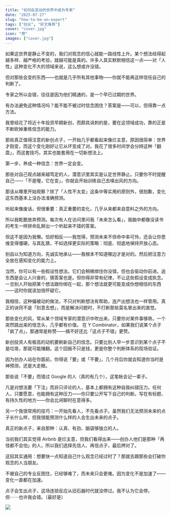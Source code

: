 ```yaml
---
title: "如何在变动的世界中成为专家"
date: "2025-07-27"
slug: "how-to-be-an-expert"
tags: ["创业", "好文推荐"]
cover: "cover.jpg"
icon: "😎"
images: ["cover.jpg"]
---
```

如果这世界是静止不变的，我们对观念的信心就能一路线性上升。某个想法经得起越多样、越严格的考验，就越可能是真的。许多人其实默默相信这一点——对「人性」这种变化不大的领域来说，这么想或许没错。



但对那些会变的东西——也就是几乎所有其他事物——你就不能再这样信任自己的判断了。



专家之所以会错，往往是因为他们精通的，是一个早已过期的世界。



有办法避免这种情况吗？能不能不被过时信念困住？答案是——可以，但得靠一点方法。



我曾经花了将近十年投资早期新创，而颇具讽刺的是，要在这领域成功，靠的正是不断砍掉重练信念的能力。



那些真正值得注意的新创点子，一开始几乎都看起来像烂主意，原因很简单：世界才刚变，而这个变化刚好让它从坏变成了对。我花了很多时间学会分辨这种「翻盘」，而这套技巧，其实也能套用在一切新想法上。



第一步，养成一种信念：世界一定会变。



那些对自己观点越来越笃定的人，潜意识里其实是认定世界静止。只要你不时提醒自己——「不是喔，它在变」，你就会开始训练自己去嗅出风的方向。



那该从哪里开始观察？除了「人性不太变」这条中等实用的原则外，很抱歉，变化这东西基本上没办法准确预测。



听起来像废话，但很重要：真正重要的变化，几乎从来都来自意料之外的方向。



所以我乾脆放弃预测。每次有人在访问里问我「未来怎么看」，我脑中都像没读书的考生一样拼命乱掰出一个听起来不错的答案。



但这不是因为我懒。恰好相反——我觉得，预测未来不但命中率可怜，还会让你思维变得僵硬。与其乱猜，不如选择更实际的策略：彻底、彻底地保持开放心态。



别自以为知道方向，先诚实地承认——我根本不知道哪边才是对的。然后把注意力全放在感知变化的能力上。



当然，你可以有一些假设性想法。它们会稍微绑住你没错，但也会驱动你前进。追东西是会让人兴奋的，猜答案也是。但你得非常有纪律，不让这些假设变成执念。
一旦别人开始把某个想法跟你绑在一起，那个想法就更可能变成你想相信的东西——这时你就该加倍怀疑它。



我相信，这种偏被动的做法，不只对判断想法有帮助，连产出想法也一样管用。真正的诀窍不是「刻意去想」，而是解决问题时，不打断那些莫名冒出来的直觉。



那些变化的风，常从某个领域专家的潜意识中吹出来。只要你对某件事够熟，一个突然跳出来的怪念头，几乎都有价值。
在 Y Combinator，如果我们说某个点子「疯了点」，那通常是称赞——搞不好还比「这点子不错」更赞。



新创投资人有极高的动机要刷新自己的信念。只要比别人早一步意识到某个点子不是垃圾，那就可能赚翻。这个回报不只是钱，更是你整个判断体系的现场验证。



因为创办人站在你面前，你得说「要」或「不要」，几个月后你就会知道你当时是神预测，还是大走眼。



那些说「不要」而错过 Google 的人（真的有几个），这笔帐会记一辈子。



凡是对想法要「下注」而非只评论的人，基本上都拥有这种自我纠错压力。任何人，只要愿意，也能拥有这种压力——你只要公开写下自己的判断。写在有标题、有持久性的地方——你会比闲聊时在意得多。



另一个我很常用的技巧：一开始先看人，不先看点子。虽然我们无法预测未来的点子长什么样，但我很能预测什么样的人会生出未来的点子。



真正的新点子，来自那种：认真、有劲、脑袋够独立的人。



当初我们其实觉得 Airbnb 是烂主意，但我们看得出来——创办人他们是那种「再怪都不会怕」的人，所以我们选择先信人、再信点子，最后押对了。



这招其实通用：想要快一点知道自己什么观念已经过时了？那就去跟那些会打破你观念的人当朋友。



不被自己的专业反困住，已经够难了，而未来只会更难。因为变化不是加速了——变化一直都在加速。



点子会生出点子，这场连锁反应从旧石器时代就没停过。我不认为它会停。
但⋯⋯也许我会错。（最好是）




![](https://prod-files-secure.s3.us-west-2.amazonaws.com/112d0858-5090-4d34-a606-b75eb8d65fd2/46476355-9cf3-4e99-9b7a-3531bc426380/1000202064.png?X-Amz-Algorithm=AWS4-HMAC-SHA256&X-Amz-Content-Sha256=UNSIGNED-PAYLOAD&X-Amz-Credential=ASIAZI2LB4664VRKMCI7%2F20250908%2Fus-west-2%2Fs3%2Faws4_request&X-Amz-Date=20250908T101437Z&X-Amz-Expires=3600&X-Amz-Security-Token=IQoJb3JpZ2luX2VjEFIaCXVzLXdlc3QtMiJIMEYCIQC1W%2BFZ2bNfLa8DfDUcpcLTLFCQz4Xcrz65cMgi9w1V5gIhAOMvo7Nv90SzhAJ%2BFryOKcQAMwMeEc4qhvzKJl8fB0itKogECLv%2F%2F%2F%2F%2F%2F%2F%2F%2F%2FwEQABoMNjM3NDIzMTgzODA1Igz71Ij1WXytpF1UW9sq3AP2L6PaTBipvyUHMtp5nrkrxWuyRBixKDgItg3mCK%2F%2FkJfc%2BYawusC9xrKTFrYk2D0Kl%2Fz8ONtGEm16ETU%2BnXezgeKhODv5SmlBdtjgMdYXdvCnCl2r5vLnuIt82jvRa4FL82ysu2Tjec5c0%2FoonDyEEA7gWk1kEJW2yFNq3vD9sTi57BcXJ1XJs%2FHkBFKCEAI7Mca01ZbFFYJO6V6GqS7QsUolbvMThBJcFlolHAiRdV6NVJ%2FD2xvnmh%2BI2VdzRdt4IYqulemh6Z3dNpYudaThkWvyRbyRXAx5qIFQ3es44GpgWIHqGPfF9kx5ZKFFsgAs3DA5PpsB7zXNYJuTwYh1XkoNTw0cR81q1%2BOBLZ3Z9gHXhgDiSvmD8CvRFvplfsB4h8a4x6J97FUFGWzRZ4sDA3tm7bWhVsKKyc8a7UaYaD8SSHsfMdpGMhtU1yJ3KSl53ReX0NxivX0lZW2afaDTpQ0WVGHSSG9arbOdKckLlZ4PZJIZrjdBFq0%2FZU8GJynGsFtuo%2FSEgUDAclBrDtGbvYbScgkpF1UcdieB3Sbo71C6aQbEg160F4nWAdLanCgw5b%2BPBNmeQwCDZMsW9Rx4J0Wv93Oh3qmUKSX3L5TzUbukPlX5kLr8DBVMMjD5yfrFBjqkAUXWxMIib2N%2FWmhsyQ%2Fxc4jbAngaZ%2Ble5LGc0KKOdHFrj76oMuV0LG69f%2BO%2BZAUoH%2Fe31xbySfXe5lgAtREPu520V1BQEuKbSrAmdsWCdqiRZCDAdyM%2FwezIeFYVnl7yy0FzB%2FSiWbyr7ZW4FDO8olk5S%2FROSBq9MMKLwbZI5fD1Y57RLh7vZiGE2X%2FeXSKgYe%2FV8jJasemN0x%2BFjhyrKso0uK4u&X-Amz-Signature=78b238f5c5a68cea422b364ab8332af82493193d57b1c5f8506241054ecaab03&X-Amz-SignedHeaders=host&x-amz-checksum-mode=ENABLED&x-id=GetObject)

